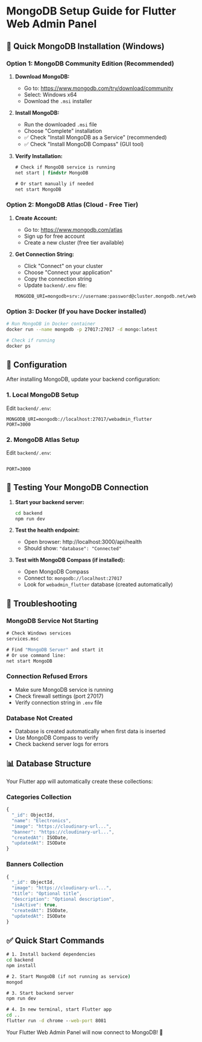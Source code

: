 # MongoDB Setup Guide for Flutter Web Admin Panel

## 🚀 Quick MongoDB Installation (Windows)

### Option 1: MongoDB Community Edition (Recommended)

1. **Download MongoDB:**
   - Go to: https://www.mongodb.com/try/download/community
   - Select: Windows x64
   - Download the `.msi` installer

2. **Install MongoDB:**
   - Run the downloaded `.msi` file
   - Choose "Complete" installation
   - ✅ Check "Install MongoDB as a Service" (recommended)
   - ✅ Check "Install MongoDB Compass" (GUI tool)

3. **Verify Installation:**
   ```cmd
   # Check if MongoDB service is running
   net start | findstr MongoDB
   
   # Or start manually if needed
   net start MongoDB
   ```

### Option 2: MongoDB Atlas (Cloud - Free Tier)

1. **Create Account:**
   - Go to: https://www.mongodb.com/atlas
   - Sign up for free account
   - Create a new cluster (free tier available)

2. **Get Connection String:**
   - Click "Connect" on your cluster
   - Choose "Connect your application"
   - Copy the connection string
   - Update `backend/.env` file:
   ```env
   MONGODB_URI=mongodb+srv://username:password@cluster.mongodb.net/webadmin_flutter
   ```

### Option 3: Docker (If you have Docker installed)

```bash
# Run MongoDB in Docker container
docker run --name mongodb -p 27017:27017 -d mongo:latest

# Check if running
docker ps
```

## 🔧 Configuration

After installing MongoDB, update your backend configuration:

### 1. Local MongoDB Setup
Edit `backend/.env`:
```env
MONGODB_URI=mongodb://localhost:27017/webadmin_flutter
PORT=3000
```

### 2. MongoDB Atlas Setup
Edit `backend/.env`:
```env

PORT=3000
```

## 🧪 Testing Your MongoDB Connection

1. **Start your backend server:**
   ```cmd
   cd backend
   npm run dev
   ```

2. **Test the health endpoint:**
   - Open browser: http://localhost:3000/api/health
   - Should show: `"database": "Connected"`

3. **Test with MongoDB Compass (if installed):**
   - Open MongoDB Compass
   - Connect to: `mongodb://localhost:27017`
   - Look for `webadmin_flutter` database (created automatically)

## 🚨 Troubleshooting

### MongoDB Service Not Starting
```cmd
# Check Windows services
services.msc

# Find "MongoDB Server" and start it
# Or use command line:
net start MongoDB
```

### Connection Refused Errors
- Make sure MongoDB service is running
- Check firewall settings (port 27017)
- Verify connection string in `.env` file

### Database Not Created
- Database is created automatically when first data is inserted
- Use MongoDB Compass to verify
- Check backend server logs for errors

## 📊 Database Structure

Your Flutter app will automatically create these collections:

### Categories Collection
```javascript
{
  "_id": ObjectId,
  "name": "Electronics",
  "image": "https://cloudinary-url...",
  "banner": "https://cloudinary-url...",
  "createdAt": ISODate,
  "updatedAt": ISODate
}
```

### Banners Collection
```javascript
{
  "_id": ObjectId,
  "image": "https://cloudinary-url...",
  "title": "Optional title",
  "description": "Optional description", 
  "isActive": true,
  "createdAt": ISODate,
  "updatedAt": ISODate
}
```

## ✅ Quick Start Commands

```cmd
# 1. Install backend dependencies
cd backend
npm install

# 2. Start MongoDB (if not running as service)
mongod

# 3. Start backend server
npm run dev

# 4. In new terminal, start Flutter app
cd ..
flutter run -d chrome --web-port 8081
```

Your Flutter Web Admin Panel will now connect to MongoDB! 🎉
